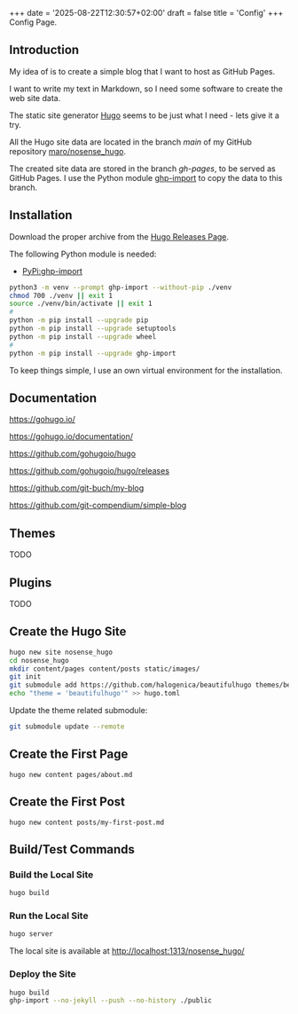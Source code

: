 +++
date = '2025-08-22T12:30:57+02:00'
draft = false
title = 'Config'
+++
Config Page.

## Introduction
My idea of is to create a simple blog that I want to host as GitHub Pages.

I want to write my text in Markdown, so I need some software to
create the web site data.

The static site generator [Hugo](https://gohugo.io/) seems to
be just what I need - lets give it a try.

All the Hugo site data are located in the branch _main_ of my GitHub repository
[maro/nosense_hugo](https://github.com/maroph/nosense_hugo).

The created site data are stored in the branch _gh-pages_, to be served
as GitHub Pages. I use the Python module
[ghp-import](https://github.com/c-w/ghp-import)
to copy the data to this branch.

## Installation
Download the proper archive from the 
[Hugo Releases Page](https://github.com/gohugoio/hugo/releases).

The following Python module is needed:

* [PyPi:ghp-import](https://pypi.org/project/ghp-import/)

```bash
python3 -m venv --prompt ghp-import --without-pip ./venv
chmod 700 ./venv || exit 1
source ./venv/bin/activate || exit 1
#
python -m pip install --upgrade pip
python -m pip install --upgrade setuptools
python -m pip install --upgrade wheel
#
python -m pip install --upgrade ghp-import
```

To keep things simple, I use an own virtual environment for the installation.

## Documentation

https://gohugo.io/

https://gohugo.io/documentation/

https://github.com/gohugoio/hugo

https://github.com/gohugoio/hugo/releases

https://github.com/git-buch/my-blog

https://github.com/git-compendium/simple-blog


## Themes
TODO

## Plugins
TODO

## Create the Hugo Site

```bash
hugo new site nosense_hugo
cd nosense_hugo
mkdir content/pages content/posts static/images/
git init
git submodule add https://github.com/halogenica/beautifulhugo themes/beautifulhugo
echo "theme = 'beautifulhugo'" >> hugo.toml
```

Update the theme related submodule:

```bash
git submodule update --remote
```

## Create the First Page
```bas
hugo new content pages/about.md
```

## Create the First Post
```bas
hugo new content posts/my-first-post.md
```

## Build/Test Commands
### Build the Local Site
```bash
hugo build
```

### Run the Local Site
```bash
hugo server
```

The local site is available at <http://localhost:1313/nosense_hugo/>

### Deploy the Site
```bash
hugo build
ghp-import --no-jekyll --push --no-history ./public
```

